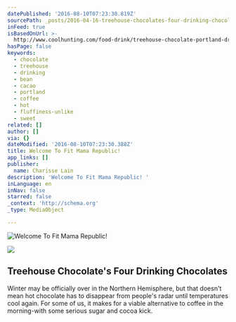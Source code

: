 ```yaml
---
datePublished: '2016-08-10T07:23:30.819Z'
sourcePath: _posts/2016-04-16-treehouse-chocolates-four-drinking-chocolates.md
inFeed: true
isBasedOnUrl: >-
  http://www.coolhunting.com/food-drink/treehouse-chocolate-portland-drinking-chocolate
hasPage: false
keywords:
  - chocolate
  - treehouse
  - drinking
  - bean
  - cacao
  - portland
  - coffee
  - hot
  - fluffiness-unlike
  - sweet
related: []
author: []
via: {}
dateModified: '2016-08-10T07:23:30.388Z'
title: Welcome To Fit Mama Republic!
app_links: []
publisher:
  name: Charisse Lain
description: 'Welcome To Fit Mama Republic! '
inLanguage: en
inNav: false
starred: false
_context: 'http://schema.org'
_type: MediaObject

---
```

![Welcome To Fit Mama Republic! ](https://the-grid-user-content.s3-us-west-2.amazonaws.com/f23c8eaa-2c35-4a75-a6a4-d0822f6f7d55.jpg)

<article style=""><img src="https://s3-us-west-2.amazonaws.com/the-grid-img/p/707cfeb12d925cddf6493a0f7a931b18979b2c86.jpg" /><h1>Treehouse Chocolate's Four Drinking Chocolates</h1><p>Winter may be officially over in the Northern Hemisphere, but that doesn't mean hot chocolate has to disappear from people's radar until temperatures cool again. For some of us, it makes for a viable alternative to coffee in the morning-with some serious sugar and cocoa kick.</p></article>